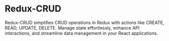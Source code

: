 # Redux-CRUD
Redux-CRUD simplifies CRUD operations in Redux with actions like CREATE, READ, UPDATE, DELETE. Manage state effortlessly, enhance API interactions, and streamline data management in your React applications.
